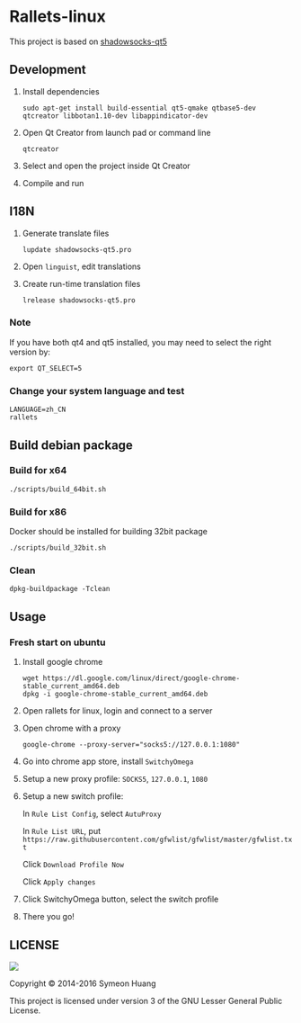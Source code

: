 # Rallets-linux

This project is based on [shadowsocks-qt5](https://github.com/shadowsocks/shadowsocks-qt5)

## Development

1. Install dependencies

    ```
    sudo apt-get install build-essential qt5-qmake qtbase5-dev qtcreator libbotan1.10-dev libappindicator-dev
    ```

2. Open Qt Creator from launch pad or command line

    ```
    qtcreator
    ```

3. Select and open the project inside Qt Creator
4. Compile and run

## I18N
1. Generate translate files

    ```
    lupdate shadowsocks-qt5.pro
    ```

2. Open `linguist`, edit translations
3. Create run-time translation files

    ```
    lrelease shadowsocks-qt5.pro
    ```

### Note
If you have both qt4 and qt5 installed, you may need to select the right version by:

```
export QT_SELECT=5
```

### Change your system language and test
```
LANGUAGE=zh_CN
rallets
```

## Build debian package

### Build for x64

```
./scripts/build_64bit.sh
```

### Build for x86

Docker should be installed for building 32bit package

```
./scripts/build_32bit.sh
```

### Clean
```
dpkg-buildpackage -Tclean
```

## Usage

### Fresh start on ubuntu

1. Install google chrome

    ```
    wget https://dl.google.com/linux/direct/google-chrome-stable_current_amd64.deb
    dpkg -i google-chrome-stable_current_amd64.deb
    ```
2. Open rallets for linux, login and connect to a server
3. Open chrome with a proxy

    ```
    google-chrome --proxy-server="socks5://127.0.0.1:1080"
    ```
4. Go into chrome app store, install `SwitchyOmega`
5. Setup a new proxy profile: `SOCKS5`, `127.0.0.1`, `1080`
6. Setup a new switch profile:

    In `Rule List Config`, select `AutuProxy`

    In `Rule List URL`, put `https://raw.githubusercontent.com/gfwlist/gfwlist/master/gfwlist.txt`

    Click `Download Profile Now`

    Click `Apply changes`
7. Click SwitchyOmega button, select the switch profile
8. There you go!

## LICENSE

![](http://www.gnu.org/graphics/lgplv3-147x51.png)

Copyright © 2014-2016 Symeon Huang

This project is licensed under version 3 of the GNU Lesser General Public License.
